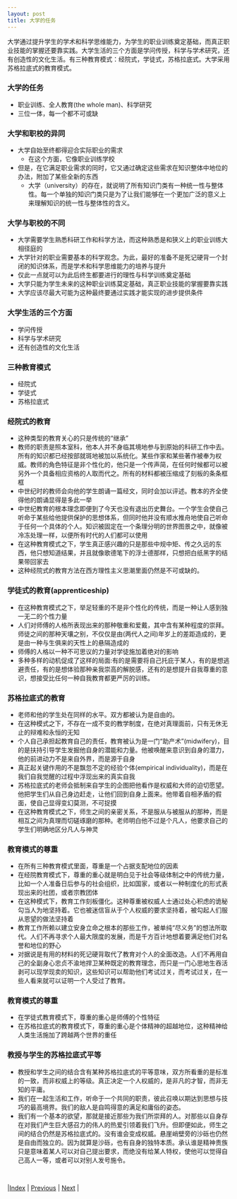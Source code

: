 ```yaml
---
layout: post
title: 大学的任务
---
```


大学通过提升学生的学术和科学思维能力，为学生的职业训练奠定基础，而真正职业技能的掌握还要靠实践。大学生活的三个方面是学问传授，科学与学术研究，还有创造性的文化生活。有三种教育模式：经院式，学徒式，苏格拉底式。大学采用苏格拉底式的教育模式。

### 大学的任务
- 职业训练、全人教育(the whole man)、科学研究
- 三位一体，每一个都不可或缺

### 大学和职校的异同
- 大学自始至终都得迎合实际职业的需求
  - 在这个方面，它像职业训练学校
- 但是，在它满足职业需求的同时，它又通过确定这些需求在知识整体中地位的办法，附加了某些全新的东西
  - 大学（university）的存在，就说明了所有知识门类有一种统一性与整体性。每一个单独的知识门类只是为了让我们能够在一个更加广泛的意义上来理解知识的统一性与整体性的含义。

### 大学与职校的不同
- 大学需要学生熟悉科研工作和科学方法，而这种熟悉是和狭义上的职业训练大相径庭的
- 大学针对的职业需要基本的科学观念。为此，最好的准备不是死记硬背一个封闭的知识体系，而是学术和科学思维能力的培养与提升
- 仅此一点就可以为此后终生都要进行的理性与科学训练奠定基础
- 大学只能为学生未来的这种职业训练莫定基础，真正职业技能的掌握要靠实践
- 大学应该尽最大可能为这种最终要通过实践才能实现的进步提供条件

### 大学生活的三个方面
- 学问传授
- 科学与学术研究
- 还有创造性的文化生活

### 三种教育模式
- 经院式
- 学徒式
- 苏格拉底式

### 经院式的教育
- 这种类型的教育关心的只是传统的“继承”
- 教师的职责是照本室科，他本人并不身临其境地参与到原始的科研工作中去。所有的知识都已经按部就斑地被加以系统化。某些作家和某些著作被奉为权威。教师的角色特征是非个性化的，他只是一个传声简，在任何时候都可以被另外一个具备相应资格的人取而代之。所有的材料都被压缩成了刻板的条条框框
- 中世纪时的教师会向他的学生朗诵一篇经文，同时会加以评述。教本的齐全使得他的朗诵显得是多此一举
- 中世纪教育的根本理念即便到了今天也没有退出历史舞台。一个学生会使自己听命于某些给他提供保护的思想体系，但同时他并没有顺水推舟地使自己听命于任何一个具体的个人。知识被固定在一个条理分明的世界图景之中，就像被冷冻处理一样，以便所有时代的人们都可以使用
- 在这种教育模式之下，学生真正感兴趣的只是那些中规中矩、传之久远的东西，他只想知道结果，并且就像歌德笔下的浮士德那样，只想把白纸黑字的结果带回家去
- 这种经院式的教育方法在西方理性主义思潮里面仍然是不可或缺的。

### 学徒式的教育(apprenticeship)
- 在这种教育模式之下，举足轻重的不是非个性化的传统，而是一种让人感到独一无二的个性力量
- 人们对师傅的人格所表现出来的那种敬重和爱戴，其中含有某种程度的崇拜。师徒之间的那种天壤之别，不仅仅是由(两代人之间)年岁上的差距造成的，更是由一种与生俱来的天性上的悬隔造成的
- 师傅的人格以一种不可思议的力量对学徒施加着绝对的影响
- 多种多样的动机促成了这样的局面:有的是需要将自己托庇于某人，有的是想逃避责任，有的是想体验那种亲我崇高的解脱感，还有的是想提升自我尊重的意识，想接受比任何一种自我教育都更严厉的训练。

### 苏格拉底式的教育
- 老师和他的学生处在同样的水平。双方都被认为是自由的。
- 在这种模式之下，不存在一成不变的教学制度，在绝对真理面前，只有无休无止的辩难和永恒的无知
- 个人自己承担起教育自己的责任，教育被认为是一门“助产术”(midwifery)，目的是扶持引导学生发掘他自身的潜能和力量。他被唤醒来意识到自身的潜力，他的前进动力不是来自外界，而是源于自身
- 真正起关键作用的不是飘忽不定的经验个体(empirical individuality)，而是在我们自我觉醒的过程中浮现出来的真实自我
- 苏格拉底式的老师会抵制来自学生的企图把他看作是权威和大师的迫切愿望。他把学生们从自己身边赶走，让他们回到自身上面来。他带着自相矛盾的假面，使自己显得变幻莫测，不可捉摸
- 在这种教育模式之下，师生之间的亲密关系，不是服从与被服从的那种，而是相互之间为真理而切磋琢磨的那种。老师明白他不过是个凡人，他要求自己的学生们明确地区分凡人与神灵

### 教育模式的尊重
- 在所有三种教育模式里面，尊重是一个占据支配地位的因素
- 在经院教育模式下，尊重的重心就是明白见于社会等级体制之中的传统力量，比如一个人准备日后参与的社会组织，比如国家，或者以一种制度化的形式表现出来的社团，或者宗教团体
- 在这种模式下，教育工作刻板僵化。这种尊重被权威人士通过处心积虑的诡秘勾当人为地坚持着。它也被迷信盲从于个人权威的要求坚持着，被勾起人们服从恩望的做法坚持着
- 教育工作所赖以建立安身立命之根本的那些工作，被单纯“尽义务”的想法所取代。人们不再寻求个人最大限度的发展，而是千方百计地想着要满足他们对名誉和地位的野心
- 对据说是有用的材料的死记硬背取代了教育对个人的全面改造。人们不再用自己的全副身心忠贞不渝地捍卫某种既定的教育理念，而只是一门心思地生吞活剥可以现学现卖的知识，这些知识可以帮助他们考试过关，而考试过关，在一些人看来就可以证明一个人受过了教育。

### 教育模式的尊重
- 在学徒式教育模式下，尊重的重心是师傅的个性特征
- 在苏格拉底式的教育模式下，尊重的重心是个体精神的超越地位，这种精神给人类生活施加了跨越两个世界的重任

### 教授与学生的苏格拉底式平等
- 教授和学生之间的结合含有某种苏格拉底式的平等意味，双方所看重的是标准的一致，而非权威上的等级。真正决定一个人权威的，是非凡的才智，而非无知的平庸。
- 我们在一起生活和工作，听命于一个共同的职责，彼此召唤以期达到思想与技巧的最高境界。我们的敌人是自鸣得意的满足和庸俗的姿态。
- 我们有一个基本的欲望，那就是接近那些为我们所崇拜的人。对那些以自身存在对我们产生巨大感召力的伟人的热爱引领着我们飞升。但即便如此，师生之间的结合仍然是苏格拉底式的。没有谁会变成权威。悬崖峭壁旁的沙砾也仍然是自由而独立的。因为就算是沙砾，也有自身的独特本质。承认谁是精神贵族只是意味着某人可以对自己提出要求，而绝没有给某人特权，使他可以觉得自己高人一等，或者可以对别人发号施令。


<br/>

|[Index](../../) | [Previous](1-5-communicate) | [Next](2-3-research)  |
